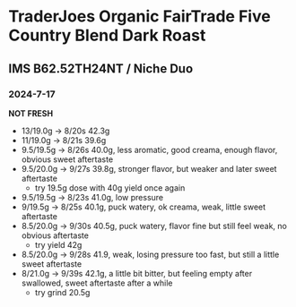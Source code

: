 # TraderJoes Organic FairTrade Five Country Blend Dark Roast

## IMS B62.52TH24NT / Niche Duo

### 2024-7-17

**NOT FRESH**

- 13/19.0g -> 8/20s 42.3g
- 11/19.0g -> 8/21s 39.6g
- 9.5/19.5g -> 8/26s 40.0g, less aromatic, good creama, enough flavor, obvious sweet aftertaste
- 9.5/20.0g -> 9/27s 39.8g, stronger flavor, but weaker and later sweet aftertaste
  - try 19.5g dose with 40g yield once again
- 9.5/19.5g -> 8/23s 41.0g, low pressure
- 9/19.5g -> 8/25s 40.1g, puck watery, ok creama, weak, little sweet aftertaste
- 8.5/20.0g -> 9/30s 40.5g, puck watery, flavor fine but still feel weak, no obvious aftertaste
  - try yield 42g
- 8.5/20.0g -> 9/28s 41.9, weak, losing pressure too fast, but still a little sweet aftertaste
- 8/21.0g -> 9/39s 42.1g, a little bit bitter, but feeling empty after swallowed, sweet aftertaste after a while
  - try grind 20.5g
